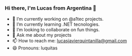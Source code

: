 ### Hi there, I'm Lucas from Argentina 👋

<!--
**lucasquintanilla/lucasquintanilla** is a ✨ _special_ ✨ repository because its `README.md` (this file) appears on your GitHub profile.

Here are some ideas to get you started:
-->
- 🔭 I’m currently working on @a1tec projects.
- 🌱 I’m currently learning .NET tecnologies.
- 👯 I’m looking to collaborate on fun things.
- 💬 Ask me about my projects
- 📫 How to reach me: lucasjavierquintanilla@gmail.com
- 😄 Pronouns: luquitas

